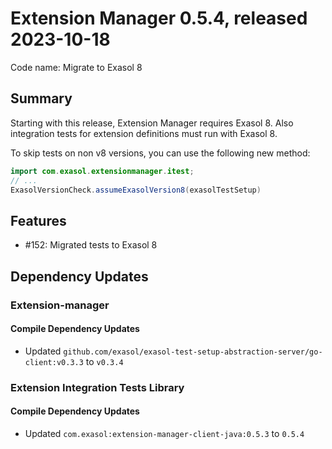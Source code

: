 # Extension Manager 0.5.4, released 2023-10-18

Code name: Migrate to Exasol 8

## Summary

Starting with this release, Extension Manager requires Exasol 8. Also integration tests for extension definitions must run with Exasol 8.

To skip tests on non v8 versions, you can use the following new method:

```java
import com.exasol.extensionmanager.itest;
// ...
ExasolVersionCheck.assumeExasolVersion8(exasolTestSetup)
```

## Features

* #152: Migrated tests to Exasol 8

## Dependency Updates

### Extension-manager

#### Compile Dependency Updates

* Updated `github.com/exasol/exasol-test-setup-abstraction-server/go-client:v0.3.3` to `v0.3.4`

### Extension Integration Tests Library

#### Compile Dependency Updates

* Updated `com.exasol:extension-manager-client-java:0.5.3` to `0.5.4`

